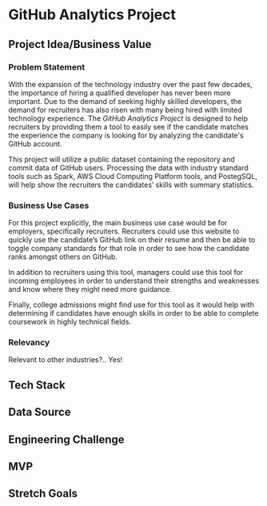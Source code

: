 # GitHub Analytics Project
## Project Idea/Business Value
### Problem Statement
With the expansion of the technology industry over the past few decades, the importance of hiring a qualified developer has never been more important. Due to the demand of seeking highly skilled developers, the demand for recruiters has also risen with many being hired with limited technology experience. The _GitHub Analytics Project_ is designed to help recruiters by providing them a tool to easily see if the candidate matches the experience the company is looking for by analyzing the candidate's GitHub account.

This project will utilize a public dataset containing the repository and commit data of GitHub users. Processing the data with industry standard tools such as Spark, AWS Cloud Computing Platform tools, and PostegSQL, will help show the recruiters the candidates’ skills with summary statistics.

### Business Use Cases
For this project explicitly, the main business use case would be for employers, specifically recruiters. Recruiters could use this website to quickly use the candidate’s GitHub link on their resume and then be able to toggle company standards for that role in order to see how the candidate ranks amongst others on GitHub.

In addition to recruiters using this tool, managers could use this tool for incoming employees in order to understand their strengths and weaknesses and know where they might need more guidance.

Finally, college admissions might find use for this tool as it would help with determining if candidates have enough skills in order to be able to complete coursework in highly technical fields.


### Relevancy
Relevant to other industries?.. Yes!


## Tech Stack


## Data Source


## Engineering Challenge


## MVP


## Stretch Goals
